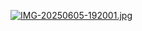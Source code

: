 [![IMG-20250605-192001.jpg](https://i.postimg.cc/zfnZMfV7/IMG-20250605-192001.jpg)](https://postimg.cc/B8QVP45P)
